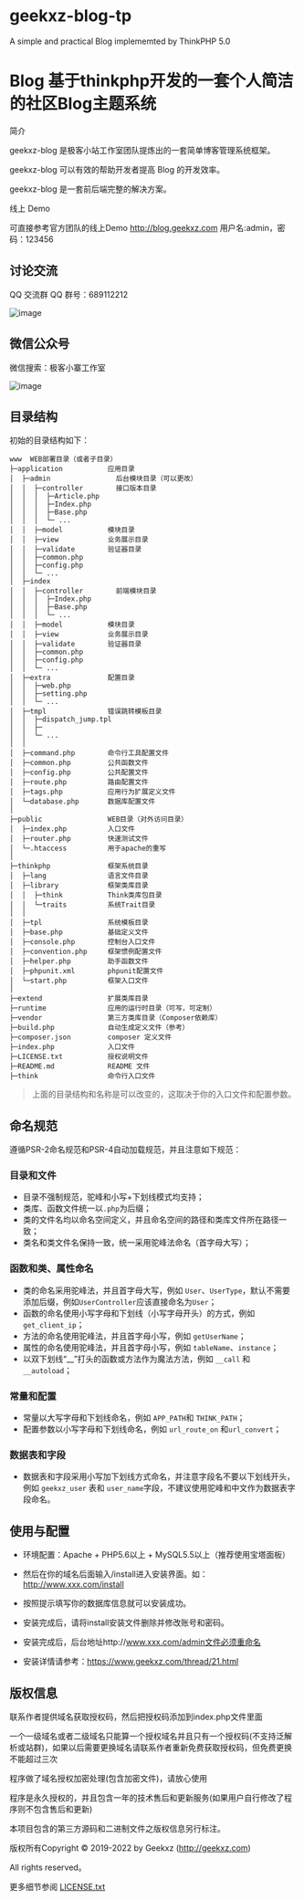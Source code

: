 # geekxz-blog-tp
A simple and practical Blog implememted by ThinkPHP 5.0

Blog 基于thinkphp开发的一套个人简洁的社区Blog主题系统
=====================================================

简介

geekxz-blog 是极客小站工作室团队提炼出的一套简单博客管理系统框架。

geekxz-blog 可以有效的帮助开发者提高 Blog 的开发效率。

geekxz-blog 是一套前后端完整的解决方案。

线上 Demo

可直接参考官方团队的线上Demo http://blog.geekxz.com 用户名:admin，密码：123456


## 讨论交流

QQ 交流群
QQ 群号：689112212

![image](http://blog.geekxz.com/qq.jpg)



## 微信公众号
微信搜索：极客小寨工作室

![image](http://blog.geekxz.com/wx_code.jpg)





## 目录结构

初始的目录结构如下：

~~~
www  WEB部署目录（或者子目录）
├─application           应用目录
│  ├─admin                后台模块目录（可以更改）
│  │  ├─controller        接口版本目录
│  │  │  ├─Article.php
│  │  │  ├─Index.php
│  │  │  ├─Base.php
│  │  │  └─ ...
│  │  ├─model           模块目录
│  │  ├─view            业务展示目录
│  │  ├─validate        验证器目录
│  │  ├─common.php
│  │  ├─config.php
│  │  └─ ...
│  ├─index
│  │  ├─controller        前端模块目录
│  │  │  ├─Index.php
│  │  │  ├─Base.php
│  │  │  └─ ...
│  │  ├─model           模块目录
│  │  ├─view            业务展示目录
│  │  ├─validate        验证器目录
│  │  ├─common.php
│  │  ├─config.php
│  │  └─ ...
│  ├─extra              配置目录
│  │  ├─web.php           
│  │  ├─setting.php        
│  │  └─ ...            
│  ├─tmpl              	错误跳转模板目录
│  │  ├─dispatch_jump.tpl           
│  │  ├─      
│  │  └─ ...            
│  │
│  ├─command.php        命令行工具配置文件
│  ├─common.php         公共函数文件
│  ├─config.php         公共配置文件
│  ├─route.php          路由配置文件
│  ├─tags.php           应用行为扩展定义文件
│  └─database.php       数据库配置文件
│
├─public                WEB目录（对外访问目录）
│  ├─index.php          入口文件
│  ├─router.php         快速测试文件
│  └─.htaccess          用于apache的重写
│
├─thinkphp              框架系统目录
│  ├─lang               语言文件目录
│  ├─library            框架类库目录
│  │  ├─think           Think类库包目录
│  │  └─traits          系统Trait目录
│  │
│  ├─tpl                系统模板目录
│  ├─base.php           基础定义文件
│  ├─console.php        控制台入口文件
│  ├─convention.php     框架惯例配置文件
│  ├─helper.php         助手函数文件
│  ├─phpunit.xml        phpunit配置文件
│  └─start.php          框架入口文件
│
├─extend                扩展类库目录
├─runtime               应用的运行时目录（可写，可定制）
├─vendor                第三方类库目录（Composer依赖库）
├─build.php             自动生成定义文件（参考）
├─composer.json         composer 定义文件
├─index.php             入口文件
├─LICENSE.txt           授权说明文件
├─README.md             README 文件
├─think                 命令行入口文件
~~~


> 上面的目录结构和名称是可以改变的，这取决于你的入口文件和配置参数。

## 命名规范

遵循PSR-2命名规范和PSR-4自动加载规范，并且注意如下规范：

### 目录和文件

*   目录不强制规范，驼峰和小写+下划线模式均支持；
*   类库、函数文件统一以`.php`为后缀；
*   类的文件名均以命名空间定义，并且命名空间的路径和类库文件所在路径一致；
*   类名和类文件名保持一致，统一采用驼峰法命名（首字母大写）；

### 函数和类、属性命名

*   类的命名采用驼峰法，并且首字母大写，例如 `User`、`UserType`，默认不需要添加后缀，例如`UserController`应该直接命名为`User`；
*   函数的命名使用小写字母和下划线（小写字母开头）的方式，例如 `get_client_ip`；
*   方法的命名使用驼峰法，并且首字母小写，例如 `getUserName`；
*   属性的命名使用驼峰法，并且首字母小写，例如 `tableName`、`instance`；
*   以双下划线“__”打头的函数或方法作为魔法方法，例如 `__call` 和 `__autoload`；

### 常量和配置

*   常量以大写字母和下划线命名，例如 `APP_PATH`和 `THINK_PATH`；
*   配置参数以小写字母和下划线命名，例如 `url_route_on` 和`url_convert`；

### 数据表和字段

*   数据表和字段采用小写加下划线方式命名，并注意字段名不要以下划线开头，例如 `geekxz_user` 表和 `user_name`字段，不建议使用驼峰和中文作为数据表字段命名。

## 使用与配置

*   环境配置：Apache + PHP5.6以上 + MySQL5.5以上（推荐使用宝塔面板）

*   然后在你的域名后面输入/install进入安装界面。如：http://www.xxx.com/install

*   按照提示填写你的数据库信息就可以安装成功。

*   安装完成后，请将install安装文件删除并修改账号和密码。

*   安装完成后，后台地址http://www.xxx.com/admin文件必须重命名

*   安装详情请参考：https://www.geekxz.com/thread/21.html

## 版权信息

联系作者提供域名获取授权码，然后把授权码添加到index.php文件里面

一个一级域名或者二级域名只能算一个授权域名并且只有一个授权码(不支持泛解析或站群)，如果以后需要更换域名请联系作者重新免费获取授权码，但免费更换不能超过三次

程序做了域名授权加密处理(包含加密文件)，请放心使用

程序是永久授权的，并且包含一年的技术售后和更新服务(如果用户自行修改了程序则不包含售后和更新)

本项目包含的第三方源码和二进制文件之版权信息另行标注。

版权所有Copyright © 2019-2022 by Geekxz (http://geekxz.com)

All rights reserved。

更多细节参阅 [LICENSE.txt](LICENSE.txt)
